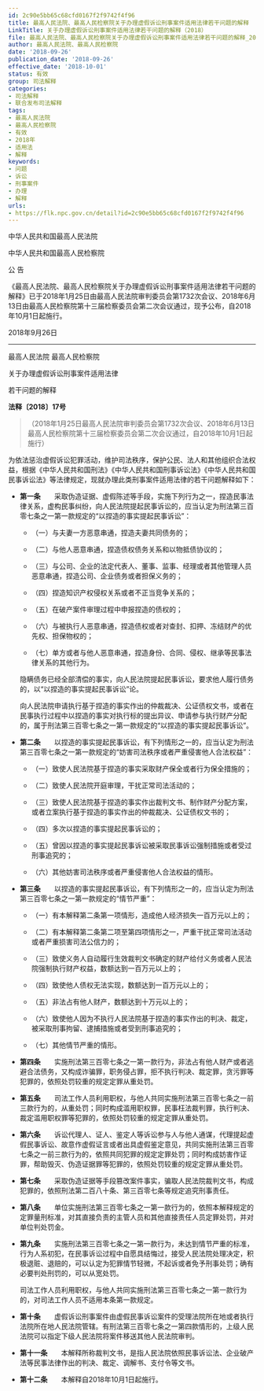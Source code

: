 ```yaml
---
id: 2c90e5bb65c68cfd0167f2f9742f4f96
title: 最高人民法院、最高人民检察院关于办理虚假诉讼刑事案件适用法律若干问题的解释
LinkTitle: 关于办理虚假诉讼刑事案件适用法律若干问题的解释（2018）
file: 最高人民法院、最高人民检察院关于办理虚假诉讼刑事案件适用法律若干问题的解释_20180926_2c90e5bb65c68cfd0167f2f9742f4f96.docx
author: 最高人民法院、最高人民检察院
date: '2018-09-26'
publication_date: '2018-09-26'
effective_date: '2018-10-01'
status: 有效
group: 司法解释
categories:
- 司法解释
- 联合发布司法解释
tags:
- 最高人民法院
- 最高人民检察院
- 有效
- 2018年
- 适用法
- 解释
keywords:
- 问题
- 诉讼
- 刑事案件
- 办理
- 解释
urls:
- https://flk.npc.gov.cn/detail?id=2c90e5bb65c68cfd0167f2f9742f4f96
---
```


中华人民共和国最高人民法院

中华人民共和国最高人民检察院

公 告

《最高人民法院、最高人民检察院关于办理虚假诉讼刑事案件适用法律若干问题的解释》已于2018年1月25日由最高人民法院审判委员会第1732次会议、2018年6月13日由最高人民检察院第十三届检察委员会第二次会议通过，现予公布，自2018年10月1日起施行。

2018年9月26日

---

最高人民法院 最高人民检察院

关于办理虚假诉讼刑事案件适用法律

若干问题的解释

**法释〔2018〕17号**

> （2018年1月25日最高人民法院审判委员会第1732次会议、2018年6月13日最高人民检察院第十三届检察委员会第二次会议通过，自2018年10月1日起施行）

为依法惩治虚假诉讼犯罪活动，维护司法秩序，保护公民、法人和其他组织合法权益，根据《中华人民共和国刑法》《中华人民共和国刑事诉讼法》《中华人民共和国民事诉讼法》等法律规定，现就办理此类刑事案件适用法律的若干问题解释如下：

- **第一条**　　采取伪造证据、虚假陈述等手段，实施下列行为之一，捏造民事法律关系，虚构民事纠纷，向人民法院提起民事诉讼的，应当认定为刑法第三百零七条之一第一款规定的“以捏造的事实提起民事诉讼”：

  - （一）与夫妻一方恶意串通，捏造夫妻共同债务的；

  - （二）与他人恶意串通，捏造债权债务关系和以物抵债协议的；

  - （三）与公司、企业的法定代表人、董事、监事、经理或者其他管理人员恶意串通，捏造公司、企业债务或者担保义务的；

  - （四）捏造知识产权侵权关系或者不正当竞争关系的；

  - （五）在破产案件审理过程中申报捏造的债权的；

  - （六）与被执行人恶意串通，捏造债权或者对查封、扣押、冻结财产的优先权、担保物权的；

  - （七）单方或者与他人恶意串通，捏造身份、合同、侵权、继承等民事法律关系的其他行为。

  隐瞒债务已经全部清偿的事实，向人民法院提起民事诉讼，要求他人履行债务的，以“以捏造的事实提起民事诉讼”论。

  向人民法院申请执行基于捏造的事实作出的仲裁裁决、公证债权文书，或者在民事执行过程中以捏造的事实对执行标的提出异议、申请参与执行财产分配的，属于刑法第三百零七条之一第一款规定的“以捏造的事实提起民事诉讼”。

- **第二条**　　以捏造的事实提起民事诉讼，有下列情形之一的，应当认定为刑法第三百零七条之一第一款规定的“妨害司法秩序或者严重侵害他人合法权益”：

  - （一）致使人民法院基于捏造的事实采取财产保全或者行为保全措施的；

  - （二）致使人民法院开庭审理，干扰正常司法活动的；

  - （三）致使人民法院基于捏造的事实作出裁判文书、制作财产分配方案，或者立案执行基于捏造的事实作出的仲裁裁决、公证债权文书的；

  - （四）多次以捏造的事实提起民事诉讼的；

  - （五）曾因以捏造的事实提起民事诉讼被采取民事诉讼强制措施或者受过刑事追究的；

  - （六）其他妨害司法秩序或者严重侵害他人合法权益的情形。

- **第三条**　　以捏造的事实提起民事诉讼，有下列情形之一的，应当认定为刑法第三百零七条之一第一款规定的“情节严重”：

  - （一）有本解释第二条第一项情形，造成他人经济损失一百万元以上的；

  - （二）有本解释第二条第二项至第四项情形之一，严重干扰正常司法活动或者严重损害司法公信力的；

  - （三）致使义务人自动履行生效裁判文书确定的财产给付义务或者人民法院强制执行财产权益，数额达到一百万元以上的；

  - （四）致使他人债权无法实现，数额达到一百万元以上的；

  - （五）非法占有他人财产，数额达到十万元以上的；

  - （六）致使他人因为不执行人民法院基于捏造的事实作出的判决、裁定，被采取刑事拘留、逮捕措施或者受到刑事追究的；

  - （七）其他情节严重的情形。

- **第四条**　　实施刑法第三百零七条之一第一款行为，非法占有他人财产或者逃避合法债务，又构成诈骗罪，职务侵占罪，拒不执行判决、裁定罪，贪污罪等犯罪的，依照处罚较重的规定定罪从重处罚。

- **第五条**　　司法工作人员利用职权，与他人共同实施刑法第三百零七条之一前三款行为的，从重处罚；同时构成滥用职权罪，民事枉法裁判罪，执行判决、裁定滥用职权罪等犯罪的，依照处罚较重的规定定罪从重处罚。

- **第六条**　　诉讼代理人、证人、鉴定人等诉讼参与人与他人通谋，代理提起虚假民事诉讼、故意作虚假证言或者出具虚假鉴定意见，共同实施刑法第三百零七条之一前三款行为的，依照共同犯罪的规定定罪处罚；同时构成妨害作证罪，帮助毁灭、伪造证据罪等犯罪的，依照处罚较重的规定定罪从重处罚。

- **第七条**　　采取伪造证据等手段篡改案件事实，骗取人民法院裁判文书，构成犯罪的，依照刑法第二百八十条、第三百零七条等规定追究刑事责任。

- **第八条**　　单位实施刑法第三百零七条之一第一款行为的，依照本解释规定的定罪量刑标准，对其直接负责的主管人员和其他直接责任人员定罪处罚，并对单位判处罚金。

- **第九条**　　实施刑法第三百零七条之一第一款行为，未达到情节严重的标准，行为人系初犯，在民事诉讼过程中自愿具结悔过，接受人民法院处理决定，积极退赃、退赔的，可以认定为犯罪情节轻微，不起诉或者免予刑事处罚；确有必要判处刑罚的，可以从宽处罚。

  司法工作人员利用职权，与他人共同实施刑法第三百零七条之一第一款行为的，对司法工作人员不适用本条第一款规定。

- **第十条**　　虚假诉讼刑事案件由虚假民事诉讼案件的受理法院所在地或者执行法院所在地人民法院管辖。有刑法第三百零七条之一第四款情形的，上级人民法院可以指定下级人民法院将案件移送其他人民法院审判。

- **第十一条**　　本解释所称裁判文书，是指人民法院依照民事诉讼法、企业破产法等民事法律作出的判决、裁定、调解书、支付令等文书。

- **第十二条**　　本解释自2018年10月1日起施行。
